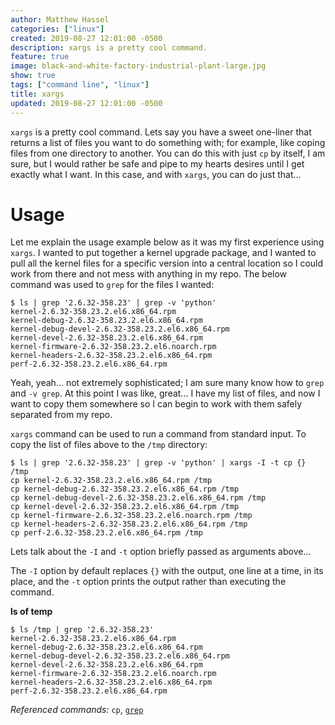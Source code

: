 ```yaml
---
author: Matthew Hassel
categories: ["linux"]
created: 2019-08-27 12:01:00 -0500
description: xargs is a pretty cool command.
feature: true
image: black-and-white-factory-industrial-plant-large.jpg
show: true
tags: ["command line", "linux"]
title: xargs
updated: 2019-08-27 12:01:00 -0500
---
```

`xargs` is a pretty cool command. Lets say you have a sweet one-liner that returns a list of files you want to do
something with; for example, like coping files from one directory to another. You can do this with just `cp` by itself, I am sure, but I would
rather be safe and pipe to my hearts desires until I get exactly what I want. In this case, and with `xargs`, you can
do just that...
<!--more-->

# Usage

Let me explain the usage example below as it was my first experience using `xargs`. I wanted to put together a kernel
upgrade package, and I wanted to pull all the kernel files for a specific version into a central location so I could
work from there and not mess with anything in my repo. The below command was used to `grep` for the files I wanted:

```shell
$ ls | grep '2.6.32-358.23' | grep -v 'python'
kernel-2.6.32-358.23.2.el6.x86_64.rpm
kernel-debug-2.6.32-358.23.2.el6.x86_64.rpm
kernel-debug-devel-2.6.32-358.23.2.el6.x86_64.rpm
kernel-devel-2.6.32-358.23.2.el6.x86_64.rpm
kernel-firmware-2.6.32-358.23.2.el6.noarch.rpm
kernel-headers-2.6.32-358.23.2.el6.x86_64.rpm
perf-2.6.32-358.23.2.el6.x86_64.rpm
```

Yeah, yeah... not extremely sophisticated; I am sure many know how to `grep` and `-v grep`. At this point I was
like, great... I have my list of files, and now I want to copy them somewhere so I can begin to work with them safely
separated from my repo.

`xargs` command can be used to run a command from standard input. To copy the list of files above to the `/tmp`
directory:

```shell
$ ls | grep '2.6.32-358.23' | grep -v 'python' | xargs -I -t cp {} /tmp
cp kernel-2.6.32-358.23.2.el6.x86_64.rpm /tmp
cp kernel-debug-2.6.32-358.23.2.el6.x86_64.rpm /tmp
cp kernel-debug-devel-2.6.32-358.23.2.el6.x86_64.rpm /tmp
cp kernel-devel-2.6.32-358.23.2.el6.x86_64.rpm /tmp
cp kernel-firmware-2.6.32-358.23.2.el6.noarch.rpm /tmp
cp kernel-headers-2.6.32-358.23.2.el6.x86_64.rpm /tmp
cp perf-2.6.32-358.23.2.el6.x86_64.rpm /tmp
```

Lets talk about the `-I` and `-t` option briefly passed as arguments above...

The `-I` option by default replaces `{}` with the output, one line at a time, in its place, and the `-t` option prints
the output rather than executing the command.

**ls of temp**

```shell
$ ls /tmp | grep '2.6.32-358.23'
kernel-2.6.32-358.23.2.el6.x86_64.rpm
kernel-debug-2.6.32-358.23.2.el6.x86_64.rpm
kernel-debug-devel-2.6.32-358.23.2.el6.x86_64.rpm
kernel-devel-2.6.32-358.23.2.el6.x86_64.rpm
kernel-firmware-2.6.32-358.23.2.el6.noarch.rpm
kernel-headers-2.6.32-358.23.2.el6.x86_64.rpm
perf-2.6.32-358.23.2.el6.x86_64.rpm
```

_Referenced commands:_ `cp`, [`grep`](/wiki/grep)
